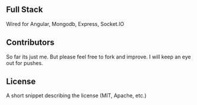 ## Full Stack

Wired for Angular, Mongodb, Express, Socket.IO

## Contributors

So far its just me. But please feel free to fork and improve. I will keep an eye out for pushes.

## License

A short snippet describing the license (MIT, Apache, etc.)